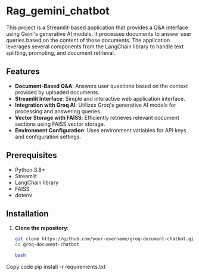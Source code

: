 # Rag_gemini_chatbot

This project is a Streamlit-based application that provides a Q&A interface using Geini's generative AI models. It processes documents to answer user queries based on the content of those documents. The application leverages several components from the LangChain library to handle text splitting, prompting, and document retrieval.

## Features

- **Document-Based Q&A**: Answers user questions based on the context provided by uploaded documents.
- **Streamlit Interface**: Simple and interactive web application interface.
- **Integration with Groq AI**: Utilizes Groq's generative AI models for processing and answering queries.
- **Vector Storage with FAISS**: Efficiently retrieves relevant document sections using FAISS vector storage.
- **Environment Configuration**: Uses environment variables for API keys and configuration settings.

## Prerequisites

- Python 3.8+
- Streamlit
- LangChain library
- FAISS
- dotenv

## Installation

1. **Clone the repository**:

   ```bash
   git clone https://github.com/your-username/groq-document-chatbot.git
   cd groq-document-chatbot

   bash
Copy code
pip install -r requirements.txt
